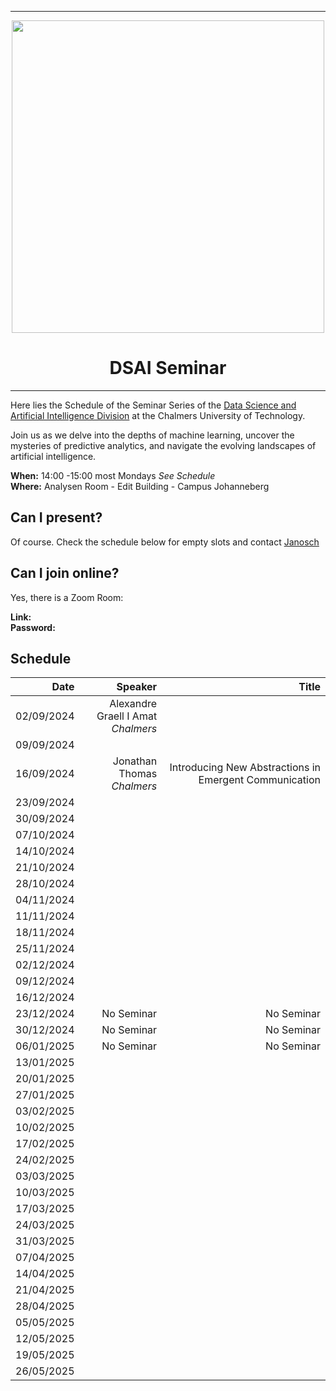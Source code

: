 
---

<div id="header" align="center", padding: 0px;>
  <img src="https://upload.wikimedia.org/wikipedia/commons/thumb/d/d4/Chalmers_wordmark.svg/1280px-Chalmers_wordmark.svg.png" width="500" />
  <h1>DSAI Seminar</h1>
</div>

---



Here lies the Schedule of the Seminar Series of the [Data Science and Artificial Intelligence Division](https://www.chalmers.se/en/departments/cse/our-research/data-science-and-ai/) at the Chalmers University of Technology.<br> 

Join us as we delve into the depths of machine learning, uncover the mysteries of predictive analytics, and navigate the evolving landscapes of artificial intelligence.

**When:** 14:00 -15:00 most Mondays *See Schedule* <br>
**Where:** Analysen Room - Edit Building - Campus Johanneberg

## Can I present?

Of course. Check the schedule below for empty slots and contact [Janosch](https://www.chalmers.se/personer/janosch/)

## Can I join online?

Yes, there is a Zoom Room:

**Link:** <br>
**Password:**


## Schedule

|       Date | Speaker | Title |
|-----------:|--------:|------:|
| 02/09/2024 |Alexandre Graell I Amat <br>_Chalmers_|       |
| 09/09/2024 |         |       |
| 16/09/2024 |Jonathan Thomas <br>_Chalmers_|Introducing New Abstractions in Emergent Communication|
| 23/09/2024 |         |       |
| 30/09/2024 |         |       |
| 07/10/2024 |         |       |
| 14/10/2024 |         |       |
| 21/10/2024 |         |       |
| 28/10/2024 |         |       |
| 04/11/2024 |         |       |
| 11/11/2024 |         |       |
| 18/11/2024 |         |       |
| 25/11/2024 |         |       |
| 02/12/2024 |         |       |
| 09/12/2024 |         |       |
| 16/12/2024 |         |       |
| 23/12/2024 |No Seminar         |   No Seminar    |
| 30/12/2024 |No Seminar    |  No Seminar     |
| 06/01/2025 |No Seminar    |   No Seminar   |
| 13/01/2025 |         |       |
| 20/01/2025 |         |       |
| 27/01/2025 |         |       |
| 03/02/2025 |         |       |
| 10/02/2025 |         |       |
| 17/02/2025 |         |       |
| 24/02/2025 |         |       |
| 03/03/2025 |         |       |
| 10/03/2025 |         |       |
| 17/03/2025 |         |       |
| 24/03/2025 |         |       |
| 31/03/2025 |         |       |
| 07/04/2025 |         |       |
| 14/04/2025 |         |       |
| 21/04/2025 |         |       |
| 28/04/2025 |         |       |
| 05/05/2025 |         |       |
| 12/05/2025 |         |       |
| 19/05/2025 |         |       |
| 26/05/2025 |         |       |

